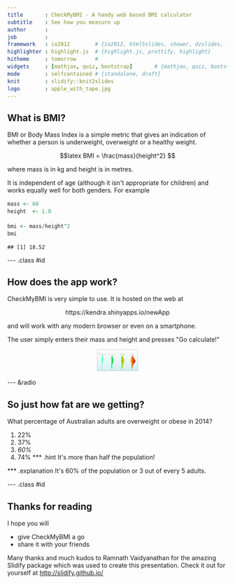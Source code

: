 ```yaml
---
title       : CheckMyBMI - A handy web based BMI calculator
subtitle    : See how you measure up
author      : 
job         : 
framework   : io2012        # {io2012, html5slides, shower, dzslides, ...}
highlighter : highlight.js  # {highlight.js, prettify, highlight}
hitheme     : tomorrow      # 
widgets     : [mathjax, quiz, bootstrap]       # {mathjax, quiz, bootstrap}
mode        : selfcontained # {standalone, draft}
knit        : slidify::knit2slides
logo        : apple_with_tape.jpg
---
```


## What is BMI?

BMI or Body Mass Index is a simple metric that gives an indication of whether a person is underweight, overweight or a healthy weight.

$$latex
BMI = \frac{mass}{height^2}
$$

where mass is in kg and height is in metres.

It is independent of age (although it isn't appropriate for children) and works equally well for both genders. For example

```r
mass <- 60
height  <- 1.8

bmi <- mass/height^2
bmi
```

```
## [1] 18.52
```

--- .class #id 

## How does the app work?

CheckMyBMI is very simple to use. It is hosted on the web at 

<div style='text-align: center;'> https://kendra.shinyapps.io/newApp </div>

and will work with any modern browser or even on a smartphone.

The user simply enters their mass and height and presses "Go calculate!"

<div style='text-align: center;'>
<img height='50' src='assets/img/BMIpic.png'/>
</div>



--- &radio

## So just how fat are we getting?

What percentage of Australian adults are overweight or obese in 2014?

1. 22%
2. 37%
3. _60%_
4. 74%
*** .hint 
It's more than half the population!

*** .explanation 
It's 60% of the population or 3 out of every 5 adults.

--- .class #id

## Thanks for reading

I hope you will 
- give CheckMyBMI a go
- share it with your friends 

Many thanks and much kudos to Ramnath Vaidyanathan for the amazing Slidify package which was used to create this presentation. 
Check it out for yourself at http://slidify.github.io/



